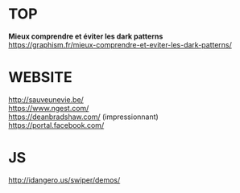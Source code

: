 # TOP

**Mieux comprendre et éviter les dark patterns**  
https://graphism.fr/mieux-comprendre-et-eviter-les-dark-patterns/


# WEBSITE 

http://sauveunevie.be/  
https://www.ngest.com/  
https://deanbradshaw.com/ (impressionnant)  
https://portal.facebook.com/


# JS 

http://idangero.us/swiper/demos/
